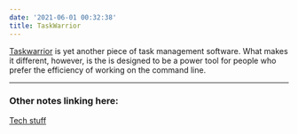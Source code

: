 ```yaml
---
date: '2021-06-01 00:32:38'
title: TaskWarrior
---
```

[Taskwarrior](https://taskwarrior.org) is yet another piece of task management
software. What makes it different, however, is the is designed to be a power
tool for people who prefer the efficiency of working on the command line.


---
### Other notes linking here:


[Tech stuff](/Tech-stuff)